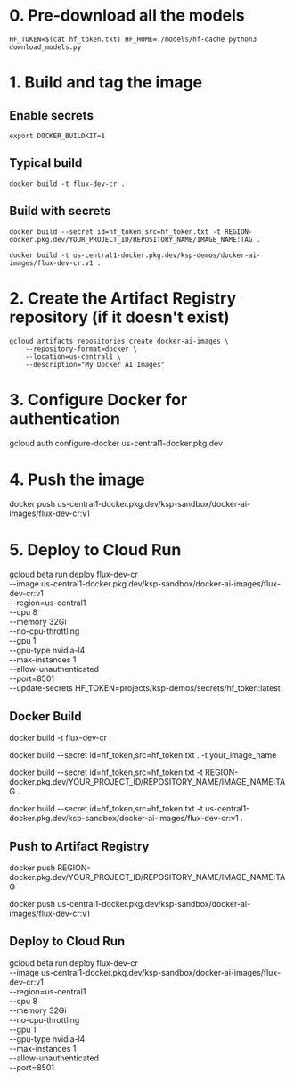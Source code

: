 # 0. Pre-download all the models
`HF_TOKEN=$(cat hf_token.txt) HF_HOME=./models/hf-cache python3 download_models.py`

# 1. Build and tag the image

## Enable secrets
`export DOCKER_BUILDKIT=1`

## Typical build
`docker build -t flux-dev-cr .`

## Build with secrets
`docker build --secret id=hf_token,src=hf_token.txt -t REGION-docker.pkg.dev/YOUR_PROJECT_ID/REPOSITORY_NAME/IMAGE_NAME:TAG .`

`docker build -t us-central1-docker.pkg.dev/ksp-demos/docker-ai-images/flux-dev-cr:v1 .`

# 2. Create the Artifact Registry repository (if it doesn't exist)
```
gcloud artifacts repositories create docker-ai-images \
    --repository-format=docker \
    --location=us-central1 \
    --description="My Docker AI Images"
```

# 3. Configure Docker for authentication
gcloud auth configure-docker us-central1-docker.pkg.dev

# 4. Push the image
docker push us-central1-docker.pkg.dev/ksp-sandbox/docker-ai-images/flux-dev-cr:v1

# 5. Deploy to Cloud Run
gcloud beta run deploy flux-dev-cr \
  --image us-central1-docker.pkg.dev/ksp-sandbox/docker-ai-images/flux-dev-cr:v1 \
  --region=us-central1 \
  --cpu 8 \
  --memory 32Gi \
  --no-cpu-throttling \
  --gpu 1 \
  --gpu-type nvidia-l4 \
  --max-instances 1 \
  --allow-unauthenticated \
  --port=8501 \
--update-secrets HF_TOKEN=projects/ksp-demos/secrets/hf_token:latest






## Docker Build
docker build -t flux-dev-cr .

docker build --secret id=hf_token,src=hf_token.txt . -t your_image_name

docker build --secret id=hf_token,src=hf_token.txt -t REGION-docker.pkg.dev/YOUR_PROJECT_ID/REPOSITORY_NAME/IMAGE_NAME:TAG .

docker build --secret id=hf_token,src=hf_token.txt -t us-central1-docker.pkg.dev/ksp-sandbox/docker-ai-images/flux-dev-cr:v1 .

## Push to Artifact Registry
docker push REGION-docker.pkg.dev/YOUR_PROJECT_ID/REPOSITORY_NAME/IMAGE_NAME:TAG

docker push us-central1-docker.pkg.dev/ksp-sandbox/docker-ai-images/flux-dev-cr:v1

## Deploy to Cloud Run
gcloud beta run deploy flux-dev-cr \
  --image us-central1-docker.pkg.dev/ksp-sandbox/docker-ai-images/flux-dev-cr:v1 \
  --region=us-central1 \
  --cpu 8 \
  --memory 32Gi \
  --no-cpu-throttling \
  --gpu 1 \
  --gpu-type nvidia-l4 \
  --max-instances 1 \
  --allow-unauthenticated \
  --port=8501

